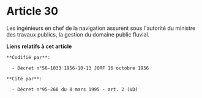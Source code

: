 # Article 30

Les ingénieurs en chef de la navigation assurent sous l'autorité du ministre des travaux publics, la gestion du domaine
public fluvial.

**Liens relatifs à cet article**

	**Codifié par**:

	  - Décret n°56-1033 1956-10-13 JORF 16 octobre 1956

	**Cité par**:

	  - Décret n°95-260 du 8 mars 1995 - art. 2 (VD)
